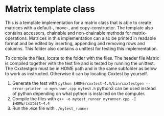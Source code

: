 # Matrix template class
This is a template implementation for a matrix class that is able to create matrices with a default-, move-, and copy-constructor. The template also contains accessors, chainable and non-chainable methods for matrix-operations.
Matrices in this implementation can also be printed in readable format and be edited by inserting, appending and removing rows and columns. This folder also contains a unittest for testing this implementation.

To compile the files, locate to the folder with the files. The header file Matrix is compiled together with the test file and is tested by running the unittest. The Cxxtestgen must be in HOME path and in the same subfolder as below to work as instructed. Otherwise it can by locating Cxxtest by yourself.
1. Generate the test with ```python $HOME/cxxtest-4.4/bin/cxxtestgen --error-printer -o myrunner.cpp mytest.h``` python3 can be used instead of python depending on what python is installed on the computer.
2. Compile the files with ``g++ -o mytest_runner myrunner.cpp -I $HOME/cxxtest-4.4``
3. Run the .exe file with ``./mytest_runner``

